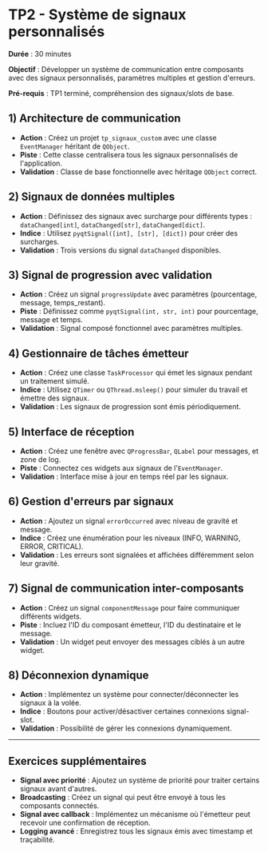# TP2 - Système de signaux personnalisés

**Durée** : 30 minutes  

**Objectif** : Développer un système de communication entre composants avec des signaux personnalisés, paramètres multiples et gestion d'erreurs.

**Pré-requis** : TP1 terminé, compréhension des signaux/slots de base.

## 1) Architecture de communication

- **Action** : Créez un projet `tp_signaux_custom` avec une classe `EventManager` héritant de `QObject`.
- **Piste** : Cette classe centralisera tous les signaux personnalisés de l'application.
- **Validation** : Classe de base fonctionnelle avec héritage `QObject` correct.

## 2) Signaux de données multiples

- **Action** : Définissez des signaux avec surcharge pour différents types : `dataChanged[int]`, `dataChanged[str]`, `dataChanged[dict]`.
- **Indice** : Utilisez `pyqtSignal([int], [str], [dict])` pour créer des surcharges.
- **Validation** : Trois versions du signal `dataChanged` disponibles.

## 3) Signal de progression avec validation

- **Action** : Créez un signal `progressUpdate` avec paramètres (pourcentage, message, temps_restant).
- **Piste** : Définissez comme `pyqtSignal(int, str, int)` pour pourcentage, message et temps.
- **Validation** : Signal composé fonctionnel avec paramètres multiples.

## 4) Gestionnaire de tâches émetteur

- **Action** : Créez une classe `TaskProcessor` qui émet les signaux pendant un traitement simulé.
- **Indice** : Utilisez `QTimer` ou `QThread.msleep()` pour simuler du travail et émettre des signaux.
- **Validation** : Les signaux de progression sont émis périodiquement.

## 5) Interface de réception

- **Action** : Créez une fenêtre avec `QProgressBar`, `QLabel` pour messages, et zone de log.
- **Piste** : Connectez ces widgets aux signaux de l'`EventManager`.
- **Validation** : Interface mise à jour en temps réel par les signaux.

## 6) Gestion d'erreurs par signaux

- **Action** : Ajoutez un signal `errorOccurred` avec niveau de gravité et message.
- **Indice** : Créez une énumération pour les niveaux (INFO, WARNING, ERROR, CRITICAL).
- **Validation** : Les erreurs sont signalées et affichées différemment selon leur gravité.

## 7) Signal de communication inter-composants

- **Action** : Créez un signal `componentMessage` pour faire communiquer différents widgets.
- **Piste** : Incluez l'ID du composant émetteur, l'ID du destinataire et le message.
- **Validation** : Un widget peut envoyer des messages ciblés à un autre widget.

## 8) Déconnexion dynamique

- **Action** : Implémentez un système pour connecter/déconnecter les signaux à la volée.
- **Indice** : Boutons pour activer/désactiver certaines connexions signal-slot.
- **Validation** : Possibilité de gérer les connexions dynamiquement.

---

## Exercices supplémentaires

- **Signal avec priorité** : Ajoutez un système de priorité pour traiter certains signaux avant d'autres.
- **Broadcasting** : Créez un signal qui peut être envoyé à tous les composants connectés.
- **Signal avec callback** : Implémentez un mécanisme où l'émetteur peut recevoir une confirmation de réception.
- **Logging avancé** : Enregistrez tous les signaux émis avec timestamp et traçabilité.

